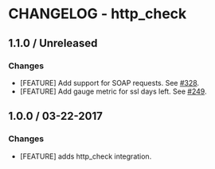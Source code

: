 # CHANGELOG - http_check

## 1.1.0 / Unreleased

### Changes

* [FEATURE] Add support for SOAP requests. See [#328][].
* [FEATURE] Add gauge metric for ssl days left. See [#249][].

## 1.0.0 / 03-22-2017

### Changes

* [FEATURE] adds http_check integration.

<!--- The following link definition list is generated by PimpMyChangelog --->
[#249]: https://github.com/DataDog/integrations-core/issues/249
[#328]: https://github.com/DataDog/integrations-core/issues/328